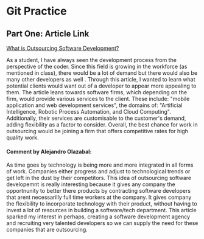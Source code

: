 # Git Practice
## Part One: Article Link

[What is Outsourcing Software Development?](https://www.manifera.com/what-is-outsourcing-software-development/)

As a student, I have always seen the development process from the perspective of the coder. Since this field is growing in the workforce (as mentioned in class), there would be a lot of demand but there would also be many other developers as well . Through this article, I wanted to learn what potential clients would want out of a developer to appear more appealing to them. The article leans towards software firms, which depending on the firm, would provide various services to the client. These include: "mobile application and web development services", the domains of: "Artificial Intelligence, Robotic Process Automation, and Cloud Computing". Additionally, their services are customisable to the customer's demand, adding flexibility as a factor to consider. Overall, the best chance for work in outsourcing would be joining a firm that offers competitive rates for high quality work. 



#### Comment by Alejandro Olazabal:

As time goes by technology is being more and more integrated in all forms of work. Companies either progress and adjust to technological trends or get left in the dust by their competitors. This idea of outsourcing software developemnt is really interesting because it gives any company the opportnunity to better there products by contracting software developers that arent necessarilly full time workers at the company. It gives company the flexibility to incorporate technology with their product, without having to invest a lot of resources in building a software/tech department. This article sparked my interest in perhaps, creating a software development agency and recruiting very talented developers so we can supply the need for these companies that are outsourcing.